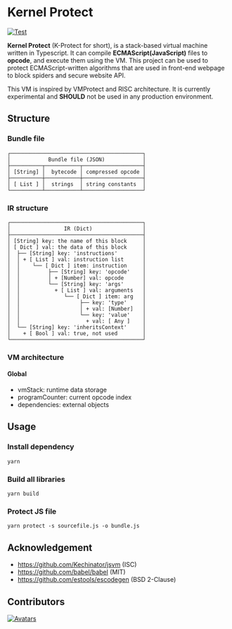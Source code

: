 # Kernel Protect
[![Test](https://github.com/yang-zhongtian/KProtect/actions/workflows/test.yml/badge.svg)](https://github.com/yang-zhongtian/KProtect/actions/workflows/test.yml)

**Kernel Protect** (K-Protect for short), is a stack-based virtual machine written in Typescript. It can compile
**ECMAScript(JavaScript)** files to **opcode**, and execute them using the VM. This project can be used to protect
ECMAScript-written algorithms that are used in front-end webpage to block spiders and secure website API.

This VM is inspired by VMProtect and RISC architecture. It is currently experimental and **SHOULD** not be used in any
production environment.

## Structure

### Bundle file

```text
┌──────────────────────────────────────────┐
│            Bundle file (JSON)            │
├──────────┬───────────┬───────────────────┤
│ [String] │  bytecode │ compressed opcode │
├──────────┼───────────┼───────────────────┤
│ [ List ] │  strings  │ string constants  │
└──────────┴───────────┴───────────────────┘
```

### IR structure

```text
┌──────────────────────────────────────────┐
│                 IR (Dict)                │
├──────────────────────────────────────────┤
│ [String] key: the name of this block     │
│ [ Dict ] val: the data of this block     │
│  ├── [String] key: 'instructions'        │
│  │ + [ List ] val: instruction list      │
│  │    └── [ Dict ] item: instruction     │
│  │         ├── [String] key: 'opcode'    │
│  │         │ + [Number] val: opcode      │
│  │         └── [String] key: 'args'      │
│  │           + [ List ] val: arguments   │
│  │              └── [ Dict ] item: arg   │
│  │                   ├── key: 'type'     │
│  │                   │ + val: [Number]   │
│  │                   └── key: 'value'    │
│  │                     + val: [ Any ]    │
│  └── [String] key: 'inheritsContext'     │
│    + [ Bool ] val: true, not used        │
└──────────────────────────────────────────┘
```

### VM architecture

#### Global
* vmStack: runtime data storage
* programCounter: current opcode index
* dependencies: external objects

## Usage

### Install dependency

```shell
yarn
```

### Build all libraries

```shell
yarn build
```

### Protect JS file

```shell
yarn protect -s sourcefile.js -o bundle.js
```

## Acknowledgement
* https://github.com/Kechinator/jsvm (ISC)
* https://github.com/babel/babel (MIT)
* https://github.com/estools/escodegen (BSD 2-Clause)

## Contributors
<a href="https://github.com/yang-zhongtian/KProtect/graphs/contributors">
  <img src="https://contrib.rocks/image?repo=yang-zhongtian/KProtect" alt="Avatars"/>
</a>
